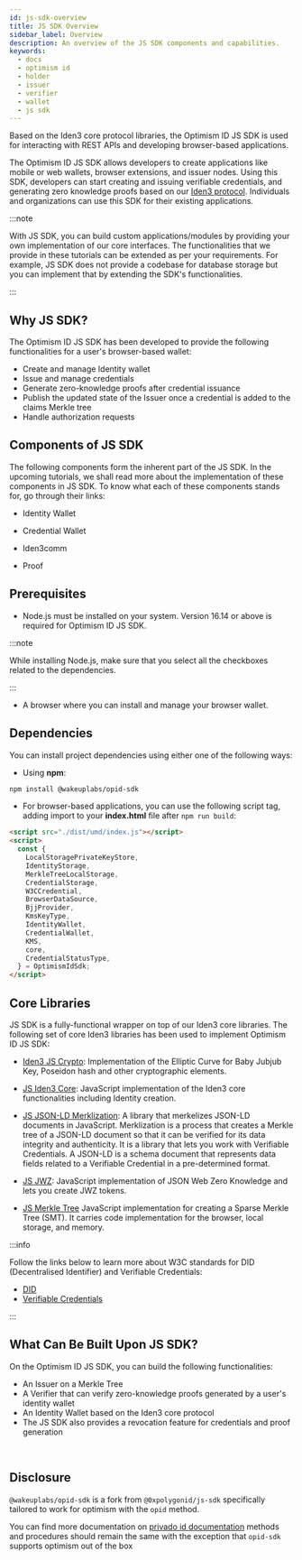 ```yaml
---
id: js-sdk-overview
title: JS SDK Overview
sidebar_label: Overview
description: An overview of the JS SDK components and capabilities.
keywords:
  - docs
  - optimism id
  - holder
  - issuer
  - verifier
  - wallet
  - js sdk
---
```


Based on the Iden3 core protocol libraries, the Optimism ID JS SDK is used for interacting with REST APIs and developing browser-based applications.

The Optimism ID JS SDK allows developers to create applications like mobile or web wallets, browser extensions, and issuer nodes. Using this SDK, developers can start creating and issuing verifiable credentials, and generating zero knowledge proofs based on our [Iden3 protocol](https://docs.iden3.io/). Individuals and organizations can use this SDK for their existing applications.

:::note

With JS SDK, you can build custom applications/modules by providing your own implementation of our core interfaces. The functionalities that we provide in these tutorials can be extended as per your requirements. For example, JS SDK does not provide a codebase for database storage but you can implement that by extending the SDK's functionalities.

:::

## Why JS SDK?

The Optimism ID JS SDK has been developed to provide the following functionalities for a user's browser-based wallet:

- Create and manage Identity wallet
- Issue and manage credentials
- Generate zero-knowledge proofs after credential issuance
- Publish the updated state of the Issuer once a credential is added to the claims Merkle tree
- Handle authorization requests

## Components of JS SDK

The following components form the inherent part of the JS SDK. In the upcoming tutorials, we shall read more about the implementation of these components in JS SDK. To know what each of these components stands for, go through their links:

- Identity Wallet

- Credential Wallet

- Iden3comm

- Proof

## Prerequisites

- Node.js must be installed on your system. Version 16.14 or above is required for Optimism ID JS SDK.

:::note

While installing Node.js, make sure that you select all the checkboxes related to the dependencies.

:::

- A browser where you can install and manage your browser wallet.

## Dependencies

You can install project dependencies using either one of the following ways:

- Using **npm**:

```bash
npm install @wakeuplabs/opid-sdk
```

- For browser-based applications, you can use the following script tag, adding import to your **index.html** file after `npm run build`:

```html
<script src="./dist/umd/index.js"></script>
<script>
  const {
    LocalStoragePrivateKeyStore,
    IdentityStorage,
    MerkleTreeLocalStorage,
    CredentialStorage,
    W3CCredential,
    BrowserDataSource,
    BjjProvider,
    KmsKeyType,
    IdentityWallet,
    CredentialWallet,
    KMS,
    core,
    CredentialStatusType,
  } = OptimismIdSdk;
</script>
```

## Core Libraries

JS SDK is a fully-functional wrapper on top of our Iden3 core libraries. The following set of core Iden3 libraries has been used to implement Optimism ID JS SDK:

- <a href="https://github.com/iden3/js-crypto" target="_blank">Iden3 JS Crypto</a>: Implementation of the Elliptic Curve for Baby Jubjub Key, Poseidon hash and other cryptographic elements.

- <a href="https://github.com/iden3/js-iden3-core" target="_blank">JS Iden3 Core</a>: JavaScript implementation of the Iden3 core functionalities including Identity creation.

- <a href="https://github.com/iden3/js-jsonld-merklization" target="_blank">JS JSON-LD Merklization</a>: A library that merkelizes JSON-LD documents in JavaScript. Merklization is a process that creates a Merkle tree of a JSON-LD document so that it can be verified for its data integrity and authenticity. It is a library that lets you work with Verifiable Credentials. A JSON-LD is a schema document that represents data fields related to a Verifiable Credential in a pre-determined format.

- <a href="https://github.com/iden3/js-jwz" target="_blank">JS JWZ</a>: JavaScript implementation of JSON Web Zero Knowledge and lets you create JWZ tokens.

- <a href="https://github.com/iden3/js-merkletree" target="_blank">JS Merkle Tree</a> JavaScript implementation for creating a Sparse Merkle Tree (SMT). It carries code implementation for the browser, local storage, and memory.

:::info

Follow the links below to learn more about W3C standards for DID (Decentralised Identifier) and Verifiable Credentials:

- <ins><a href="https://www.w3.org/TR/did-core/" target="_blank">DID</a></ins>
- <ins><a href="https://www.w3.org/TR/vc-data-model/" target="_blank">Verifiable Credentials</a></ins>

:::

## What Can Be Built Upon JS SDK?

On the Optimism ID JS SDK, you can build the following functionalities:

- An Issuer on a Merkle Tree
- A Verifier that can verify zero-knowledge proofs generated by a user's identity wallet
- An Identity Wallet based on the Iden3 core protocol
- The JS SDK also provides a revocation feature for credentials and proof generation

<br/>

## Disclosure

`@wakeuplabs/opid-sdk` is a fork from `@0xpolygonid/js-sdk` specifically tailored to work for optimism with the `opid` method.

You can find more documentation on [privado id documentation](https://github.com/0xPolygonID/docs/blob/51eb1ee6dbab65b15fe1defc624d46cca5db943d/docs/js-sdk/js-sdk-overview.md) methods and procedures should remain the same with the exception that `opid-sdk` supports optimism out of the box



